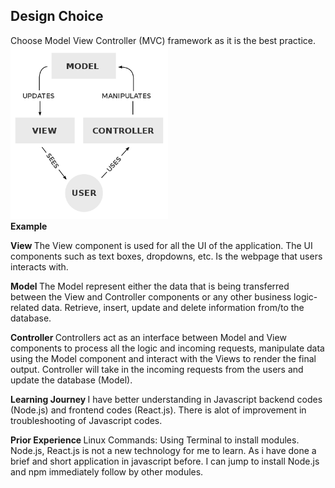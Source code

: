 <h2> Design Choice </h2>
Choose Model View Controller (MVC) framework as it is the best practice. <br/>
<img src="images/MVC.png" width="50%" height="50%"> <br/>
<b> Example </b> 

<b> View </b> 
The View component is used for all the UI of the application. The UI components such as text boxes, dropdowns, etc. Is the webpage that users interacts with.

<b> Model </b> 
The Model represent either the data that is being transferred between the View and Controller components or any other business logic-related data. Retrieve, insert, update and delete information from/to the database. 

<b> Controller </b> 
Controllers act as an interface between Model and View components to process all the logic and incoming requests, manipulate data using the Model component and interact with the Views to render the final output. Controller will take in the incoming requests from the users and update the database (Model). 

<b> Learning Journey </b> 
I have better understanding in Javascript backend codes (Node.js) and frontend codes (React.js).
There is alot of improvement in troubleshooting of Javascript codes. 


<b>Prior Experience </b>
Linux Commands: Using Terminal to install modules. 
Node.js, React.js is not a new technology for me to learn. As i have done a brief and short application in javascript before. I can jump to install Node.js and npm immediately follow by other modules.  
